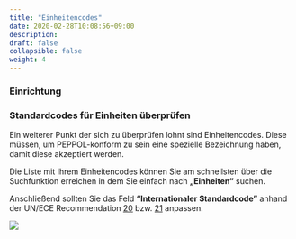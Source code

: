 ```yaml
---
title: "Einheitencodes"
date: 2020-02-28T10:08:56+09:00
description: 
draft: false
collapsible: false
weight: 4
---
```


### Einrichtung

### Standardcodes für Einheiten überprüfen

Ein weiterer Punkt der sich zu überprüfen lohnt sind Einheitencodes. Diese müssen, um PEPPOL-konform zu sein eine spezielle Bezeichnung haben, damit diese akzeptiert werden.

Die Liste mit Ihrem Einheitencodes können Sie am schnellsten über die Suchfunktion erreichen in dem Sie einfach nach **„Einheiten“** suchen.

Anschließend sollten Sie das Feld **“Internationaler Standardcode”** anhand der UN/ECE Recommendation [20](https://docs.peppol.eu/poacc/billing/3.0/codelist/UNECERec20/) bzw. [21](https://docs.peppol.eu/poacc/billing/3.0/codelist/UNECERec21/) anpassen.

![](images/XRechnung/erste_schritte/xrechnungeinheiten.PNG)
